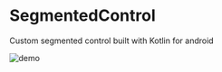 # SegmentedControl
Custom segmented control built with Kotlin for android


![demo](https://github.com/risingworld777/SegmentedControl/blob/master/segment.gif)
